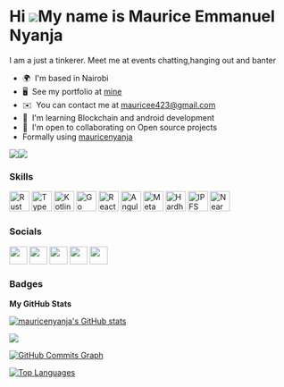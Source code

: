 Hi ![](https://user-images.githubusercontent.com/18350557/176309783-0785949b-9127-417c-8b55-ab5a4333674e.gif)My name is Maurice Emmanuel Nyanja
===============================================================================================================================================

I am a just a tinkerer.
Meet me at events chatting,hanging out and banter

* 🌍  I'm based in Nairobi
* 🖥️  See my portfolio at [mine](http://maurice-nyanja.netlify.app/)
* ✉️  You can contact me at [mauricee423@gmail.com](mailto:mauricee423@gmail.com)
* 🧠  I'm learning Blockchain and android development
* 🤝  I'm open to collaborating on Open source projects
* Formally using [mauricenyanja](https://github.com/mauricenyanja)

<a href="https://www.twitter.com/mauricenyanja" target="_blank" rel="noreferrer"><img
src="https://img.shields.io/twitter/follow/mauricenyanja?logo=twitter&style=for-the-badge&color=f97316&labelColor=000000"
/></a><a href="https://www.twitch.tv/doc_nutcase" target="_blank" rel="noreferrer"><img
src="https://img.shields.io/twitch/status/doc_nutcase?logo=twitchsx&style=for-the-badge&color=f97316&labelColor=000000&label=TWITCH+STATUS" /></a>

### Skills


<p align="left">
<a href="https://www.rust-lang.org/" target="_blank" rel="noreferrer"><img src="https://raw.githubusercontent.com/danielcranney/readme-generator/main/public/icons/skills/rust-colored.svg" width="36" height="36" alt="Rust" /></a>
<a href="https://www.typescriptlang.org/" target="_blank" rel="noreferrer"><img src="https://raw.githubusercontent.com/danielcranney/readme-generator/main/public/icons/skills/typescript-colored.svg" width="36" height="36" alt="TypeScript" /></a>
<a href="https://kotlinlang.org/" target="_blank" rel="noreferrer"><img src="https://raw.githubusercontent.com/danielcranney/readme-generator/main/public/icons/skills/kotlin-colored.svg" width="36" height="36" alt="Kotlin" /></a>
<a href="https://go.dev/doc/" target="_blank" rel="noreferrer"><img src="https://raw.githubusercontent.com/danielcranney/readme-generator/main/public/icons/skills/go-colored.svg" width="36" height="36" alt="Go" /></a>
<a href="https://reactjs.org/" target="_blank" rel="noreferrer"><img src="https://raw.githubusercontent.com/danielcranney/readme-generator/main/public/icons/skills/react-colored.svg" width="36" height="36" alt="React" /></a>
<a href="https://angular.io/" target="_blank" rel="noreferrer"><img src="https://raw.githubusercontent.com/danielcranney/readme-generator/main/public/icons/skills/angularjs-colored.svg" width="36" height="36" alt="Angular" /></a>
<a href="https://metamask.io/" target="_blank" rel="noreferrer"><img src="https://raw.githubusercontent.com/danielcranney/readme-generator/main/public/icons/skills/metamask-colored.svg" width="36" height="36" alt="MetaMask" /></a>
<a href="https://hardhat.org/" target="_blank" rel="noreferrer"><img src="https://raw.githubusercontent.com/danielcranney/readme-generator/main/public/icons/skills/hardhat-colored.svg" width="36" height="36" alt="Hardhat" /></a>
<a href="https://ipfs.io/" target="_blank" rel="noreferrer"><img src="https://raw.githubusercontent.com/danielcranney/readme-generator/main/public/icons/skills/ipfs-colored.svg" width="36" height="36" alt="IPFS" /></a>
<a href="https://near.academy/" target="_blank" rel="noreferrer"><img src="https://raw.githubusercontent.com/danielcranney/readme-generator/main/public/icons/skills/near-colored.svg" width="36" height="36" alt="Near" /></a>
</p>


### Socials

<p align="left"> <a href="https://discord.com/users/doc_nutcase#4043" target="_blank" rel="noreferrer"><img src="https://raw.githubusercontent.com/danielcranney/readme-generator/main/public/icons/socials/discord.svg" width="32" height="32" /></a> <a href="https://www.github.com/nutcas3" target="_blank" rel="noreferrer"><img src="https://raw.githubusercontent.com/danielcranney/readme-generator/main/public/icons/socials/github.svg" width="32" height="32" /></a> <a href="http://www.instagram.com/mauricenyanja " target="_blank" rel="noreferrer"><img src="https://raw.githubusercontent.com/danielcranney/readme-generator/main/public/icons/socials/instagram.svg" width="32" height="32" /></a> <a href="https://www.linkedin.com/in/maurice-nyanja/" target="_blank" rel="noreferrer"><img src="https://raw.githubusercontent.com/danielcranney/readme-generator/main/public/icons/socials/linkedin.svg" width="32" height="32" /></a> <a href="https://www.twitter.com/mauricenyanja" target="_blank" rel="noreferrer"><img src="https://raw.githubusercontent.com/danielcranney/readme-generator/main/public/icons/socials/twitter.svg" width="32" height="32" /></a>
  
### Badges

<b>My GitHub Stats</b>

<a href="http://www.github.com/nutcas3"><img src="https://github-readme-stats.vercel.app/api?username=nutcas3&show_icons=true&hide=&title_color=ef4444&text_color=14b8a6&icon_color=f97316&bg_color=000000&hide_border=true&show_icons=true" alt="mauricenyanja's GitHub stats" /></a>

<a href="http://www.github.com/nutcas3"><img src="https://github-readme-streak-stats.herokuapp.com/?user=nutcas3&stroke=14b8a6&background=000000&ring=ef4444&fire=ef4444&currStreakNum=14b8a6&currStreakLabel=ef4444&sideNums=14b8a6&sideLabels=14b8a6&dates=14b8a6&hide_border=true" /></a>

<a href="http://www.github.com/nutcas3"><img src="https://github-readme-activity-graph.cyclic.app/graph?username=nutcas3&bg_color=000000&color=14b8a6&line=f97316&point=14b8a6&area_color=000000&area=true&hide_border=true&custom_title=GitHub%20Commits%20Graph" alt="GitHub Commits Graph" /></a>

<a href="https://github.com/nutcas3" align="left"><img src="https://github-readme-stats.vercel.app/api/top-langs/?username=nutcas3&langs_count=10&title_color=ef4444&text_color=14b8a6&icon_color=f97316&bg_color=000000&hide_border=true&locale=en&custom_title=Top%20%Languages" alt="Top Languages" /></a>
